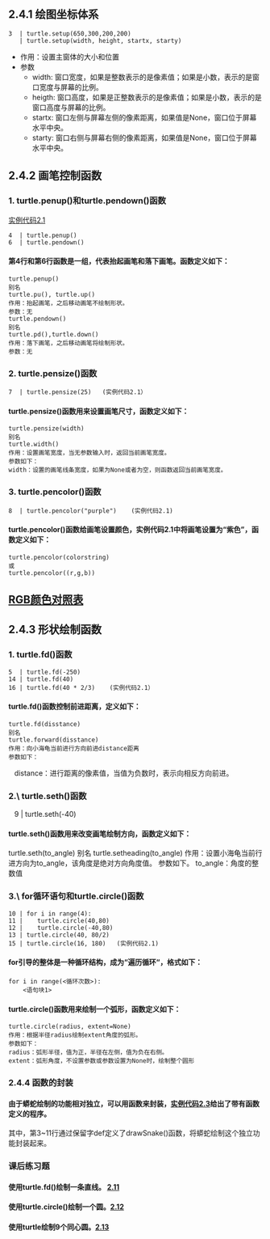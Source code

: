 ## 2.4.1 绘图坐标体系
    3  | turtle.setup(650,300,200,200)
       | turtle.setup(width, height, startx, starty)
- 作用：设置主窗体的大小和位置
- 参数
  - width: 窗口宽度，如果是整数表示的是像素值；如果是小数，表示的是窗口宽度与屏幕的比例。
  - heigth: 窗口高度，如果是正整数表示的是像素值；如果是小数，表示的是窗口高度与屏幕的比例。
  - startx: 窗口左侧与屏幕左侧的像素距离，如果值是None，窗口位于屏幕水平中央。
  - starty: 窗口右侧与屏幕右侧的像素距离，如果值是None，窗口位于屏幕水平中央。
## 2.4.2 画笔控制函数
### 1\. turtle.penup()和turtle.pendown()函数
[实例代码2.1](https://github.com/JackZander/Python-Note/blob/master/2%20实例代码/e2.1DrawPython.py)

    4  | turtle.penup()
    6  | turtle.pendown()    
#### 第4行和第6行函数是一组，代表抬起画笔和落下画笔。函数定义如下：
    
    turtle.penup()
    别名
    turtle.pu(), turtle.up()
    作用：抬起画笔，之后移动画笔不绘制形状。
    参数：无
    turtle.pendown()
    别名
    turtle.pd(),turtle.down()
    作用：落下画笔，之后移动画笔将绘制形状。
    参数：无

### 2\. turtle.pensize()函数
    7  | turtle.pensize(25)   (实例代码2.1）
#### turtle.pensize()函数用来设置画笔尺寸，函数定义如下：
    turtle.pensize(width)
    别名
    turtle.width()
    作用：设置画笔宽度，当无参数输入时，返回当前画笔宽度。
    参数如下：
    width：设置的画笔线条宽度，如果为None或者为空，则函数返回当前画笔宽度。
    
### 3\. turtle.pencolor()函数
    8  | turtle.pencolor("purple")    (实例代码2.1)
#### turtle.pencolor()函数给画笔设置颜色，实例代码2.1中将画笔设置为“紫色”，函数定义如下：
    turtle.pencolor(colorstring)
    或
    turtle.pencolor((r,g,b))

## [RGB颜色对照表](http://tool.oschina.net/commons?type=3)
## 2.4.3 形状绘制函数
### 1\. turtle.fd()函数
    5  | turtle.fd(-250)
    14 | turtle.fd(40)
    16 | turtle.fd(40 * 2/3)    (实例代码2.1）
#### turtle.fd()函数控制前进距离，定义如下：
    turtle.fd(disstance)
    别名
    turtle.forward(disstance)
    作用：向小海龟当前进行方向前进distance距离
    参数如下：
    distance：进行距离的像素值，当值为负数时，表示向相反方向前进。
### 2.\  turtle.seth()函数
    9 | turtle.seth(-40)
#### turtle.seth()函数用来改变画笔绘制方向，函数定义如下：
turtle.seth(to_angle)
别名
turtle.setheading(to_angle)
作用：设置小海龟当前行进方向为to_angle，该角度是绝对方向角度值。
参数如下。
to_angle：角度的整数值
### 3.\  for循环语句和turtle.circle()函数
    10 | for i in range(4):
    11 |    turtle.circle(40,80)
    12 |    turtle.circle(-40,80)
    13 | turtle.circle(40, 80/2)
    15 | turtle.circle(16, 180)   (实例代码2.1)
#### for引导的整体是一种循环结构，成为“遍历循环“，格式如下：
    for i in range(<循环次数>):
        <语句块1>
#### turtle.circle()函数用来绘制一个弧形，函数定义如下：
    turtle.circle(radius, extent=None)
    作用：根据半径radius绘制extent角度的弧形。
    参数如下：
    radius：弧形半径，值为正，半径在左侧，值为负在右侧。
    extent：弧形角度，不设置参数或参数设置为None时，绘制整个圆形
### 2.4.4 函数的封装
#### 由于蟒蛇绘制的功能相对独立，可以用函数来封装，[实例代码2.3](https://github.com/JackZander/Python-Note/blob/master/2%20实例代码/%23e2.3DrawPython.py)给出了带有函数定义的程序。
其中，第3~11行通过保留字def定义了drawSnake()函数，将蟒蛇绘制这个独立功能封装起来。
### 课后练习题
#### 使用turtle.fd()绘制一条直线。 [2.11](https://github.com/JackZander/Python-Note/blob/master/2%20实例代码/exercise2-11.py)
#### 使用turtle.circle()绘制一个圆。[2.12](https://github.com/JackZander/Python-Note/blob/master/2%20实例代码/exercise2-12.py)
#### 使用turtle绘制9个同心圆。[2.13](https://github.com/JackZander/Python-Note/blob/master/2%20实例代码/exercise2-13.py)

